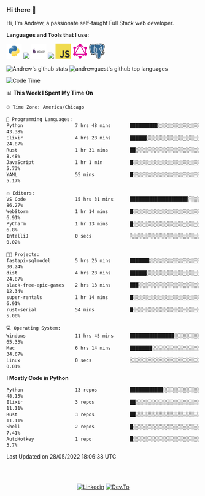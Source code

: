 ### Hi there 👋

Hi, I'm Andrew, a passionate self-taught Full Stack web developer.

**Languages and Tools that I use:**  

<code><img height="40" src="https://raw.githubusercontent.com/github/explore/80688e429a7d4ef2fca1e82350fe8e3517d3494d/topics/python/python.png"></code>
<code><img height="40" src="https://fastapi.tiangolo.com/img/logo-margin/logo-teal.png"></code>
<code><img height="40" src="https://raw.githubusercontent.com/github/explore/d106aa3f6fa091ab80ab5c8cf0d931baff3caaea/topics/elixir/elixir.png"></code>
<code><img height="40" src="https://img.stackshare.io/service/3262/-s9uoLIN.png"></code>
<code><img height="40" src="https://raw.githubusercontent.com/github/explore/80688e429a7d4ef2fca1e82350fe8e3517d3494d/topics/javascript/javascript.png"></code>
<code><img height="40" src="https://raw.githubusercontent.com/github/explore/5c058a388828bb5fde0bcafd4bc867b5bb3f26f3/topics/graphql/graphql.png"></code>
<code><img height="40" src="https://raw.githubusercontent.com/github/explore/80688e429a7d4ef2fca1e82350fe8e3517d3494d/topics/postgresql/postgresql.png"></code>

![Andrew's github stats](https://github-readme-stats.vercel.app/api?username=andrewguest&show_icons=true&theme=vue-dark&count_private=true)
<img height="180em" src="https://github-readme-stats.vercel.app/api/top-langs/?username=andrewguest&theme=vue-dark&layout=compact" alt="andrewguest's github top languages" />

<!--START_SECTION:waka-->
![Code Time](http://img.shields.io/badge/Code%20Time-1%2C115%20hrs%2034%20mins-blue)

📊 **This Week I Spent My Time On** 

```text
⌚︎ Time Zone: America/Chicago

💬 Programming Languages: 
Python                   7 hrs 48 mins       ██████████░░░░░░░░░░░░░░░   43.38% 
Elixir                   4 hrs 28 mins       ██████░░░░░░░░░░░░░░░░░░░   24.87% 
Rust                     1 hr 31 mins        ██░░░░░░░░░░░░░░░░░░░░░░░   8.48% 
JavaScript               1 hr 1 min          █░░░░░░░░░░░░░░░░░░░░░░░░   5.73% 
YAML                     55 mins             █░░░░░░░░░░░░░░░░░░░░░░░░   5.17%

🔥 Editors: 
VS Code                  15 hrs 31 mins      █████████████████████░░░░   86.27% 
WebStorm                 1 hr 14 mins        █░░░░░░░░░░░░░░░░░░░░░░░░   6.91% 
PyCharm                  1 hr 13 mins        █░░░░░░░░░░░░░░░░░░░░░░░░   6.8% 
IntelliJ                 0 secs              ░░░░░░░░░░░░░░░░░░░░░░░░░   0.02%

🐱‍💻 Projects: 
fastapi-sqlmodel         5 hrs 26 mins       ███████░░░░░░░░░░░░░░░░░░   30.24% 
dist                     4 hrs 28 mins       ██████░░░░░░░░░░░░░░░░░░░   24.87% 
slack-free-epic-games    2 hrs 13 mins       ███░░░░░░░░░░░░░░░░░░░░░░   12.34% 
super-rentals            1 hr 14 mins        █░░░░░░░░░░░░░░░░░░░░░░░░   6.91% 
rust-serial              54 mins             █░░░░░░░░░░░░░░░░░░░░░░░░   5.08%

💻 Operating System: 
Windows                  11 hrs 45 mins      ████████████████░░░░░░░░░   65.33% 
Mac                      6 hrs 14 mins       ████████░░░░░░░░░░░░░░░░░   34.67% 
Linux                    0 secs              ░░░░░░░░░░░░░░░░░░░░░░░░░   0.01%

```

**I Mostly Code in Python** 

```text
Python                   13 repos            ████████████░░░░░░░░░░░░░   48.15% 
Elixir                   3 repos             ██░░░░░░░░░░░░░░░░░░░░░░░   11.11% 
Rust                     3 repos             ██░░░░░░░░░░░░░░░░░░░░░░░   11.11% 
Shell                    2 repos             █░░░░░░░░░░░░░░░░░░░░░░░░   7.41% 
AutoHotkey               1 repo              █░░░░░░░░░░░░░░░░░░░░░░░░   3.7%

```



 Last Updated on 28/05/2022 18:06:38 UTC
<!--END_SECTION:waka-->

<br><br>
<p align="center">
   <a href="https://www.linkedin.com/in/andrew-guest-a891759a" target="_blank"><img src="https://img.shields.io/badge/LinkedIn-0077B5?style=for-the-badge&logo=linkedin&logoColor=white" alt="Linkedin"></a>
  <a href="https://dev.to/aguest" target="_blank"><img src="https://img.shields.io/badge/Dev.to-0A0A0A?style=for-the-badge&logo=dev%2Eto&logoColor=white" alt="Dev.To"></a>
</p>
